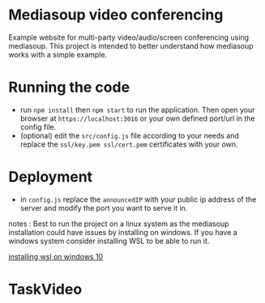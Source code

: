 # Mediasoup video conferencing

Example website for multi-party video/audio/screen conferencing using mediasoup. This project is intended to better understand how mediasoup works with a simple example. 

# Running the code

- run `npm install` then `npm start` to run the application. Then open your browser at `https://localhost:3016` or your own defined port/url in the config file.
- (optional) edit the `src/config.js` file according to your needs and replace the `ssl/key.pem ssl/cert.pem` certificates with your own.

# Deployment

- in `config.js` replace the `announcedIP` with your public ip address of the server and modify the port you want to serve it in.


notes : Best to run the project on a linux system as the mediasoup installation could have issues by installing on windows. If you have a windows system consider installing WSL to be able to run it. 

[installing wsl on windows 10](https://docs.microsoft.com/en-us/windows/wsl/install-win10)
# TaskVideo
